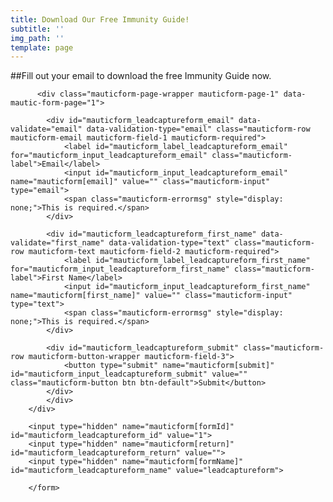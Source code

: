 ```yaml
---
title: Download Our Free Immunity Guide!
subtitle: ''
img_path: ''
template: page
---
```

##Fill out your email to download the free Immunity Guide now.

<div id="mauticform_wrapper_leadcaptureform" class="mauticform_wrapper">
    <form autocomplete="false" role="form" method="post" action="https://marketing.kickback.live/form/submit?formId=1" id="mauticform_leadcaptureform" data-mautic-form="leadcaptureform" enctype="multipart/form-data">
        <div class="mauticform-error" id="mauticform_leadcaptureform_error"></div>
        <div class="mauticform-message" id="mauticform_leadcaptureform_message"></div>
        <div class="mauticform-innerform">

            
          <div class="mauticform-page-wrapper mauticform-page-1" data-mautic-form-page="1">

            <div id="mauticform_leadcaptureform_email" data-validate="email" data-validation-type="email" class="mauticform-row mauticform-email mauticform-field-1 mauticform-required">
                <label id="mauticform_label_leadcaptureform_email" for="mauticform_input_leadcaptureform_email" class="mauticform-label">Email</label>
                <input id="mauticform_input_leadcaptureform_email" name="mauticform[email]" value="" class="mauticform-input" type="email">
                <span class="mauticform-errormsg" style="display: none;">This is required.</span>
            </div>

            <div id="mauticform_leadcaptureform_first_name" data-validate="first_name" data-validation-type="text" class="mauticform-row mauticform-text mauticform-field-2 mauticform-required">
                <label id="mauticform_label_leadcaptureform_first_name" for="mauticform_input_leadcaptureform_first_name" class="mauticform-label">First Name</label>
                <input id="mauticform_input_leadcaptureform_first_name" name="mauticform[first_name]" value="" class="mauticform-input" type="text">
                <span class="mauticform-errormsg" style="display: none;">This is required.</span>
            </div>

            <div id="mauticform_leadcaptureform_submit" class="mauticform-row mauticform-button-wrapper mauticform-field-3">
                <button type="submit" name="mauticform[submit]" id="mauticform_input_leadcaptureform_submit" value="" class="mauticform-button btn btn-default">Submit</button>
            </div>
            </div>
        </div>

        <input type="hidden" name="mauticform[formId]" id="mauticform_leadcaptureform_id" value="1">
        <input type="hidden" name="mauticform[return]" id="mauticform_leadcaptureform_return" value="">
        <input type="hidden" name="mauticform[formName]" id="mauticform_leadcaptureform_name" value="leadcaptureform">

        </form>
</div>
